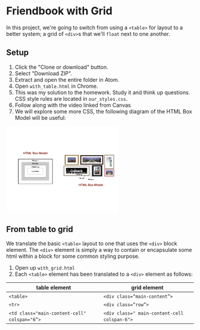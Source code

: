 # Friendbook with Grid

In this project, we're going to switch from using a `<table>` for layout to a better system; a grid of `<div>`s that we'll `float` next to one another.

## Setup

 1. Click the "Clone or download" button.
 1. Select "Download ZIP".
 1. Extract and open the entire folder in Atom.
 1. Open `with_table.html` in Chrome.
 1. This was my solution to the homework. Study it and think up questions. CSS style rules are located in `our_styles.css`.
 1. Follow along with the video linked from Canvas
 1. We will explore some more CSS, the following diagram of the HTML Box Model will be useful:

 <img src="HTML_Box_Model.png" width="300">

## From table to grid

We translate the basic `<table>` layout to one that uses the `<div>` block element.  The `<div>` element is simply a way to contain or encapsulate some html within a block for some common styling purpose.

 1. Open up `with_grid.html`  
 1. Each `<table>` element has been translated to a `<div>` element as follows:


 table element | grid element
  ------------ | -------------
  `<table>`    |   `<div class=“main-content”>`
  `<tr>`         |       `<div class=“row”>`
  `<td class="main-content-cell" colspan="6”> `   |   `<div class=" main-content-cell colspan-6">`
